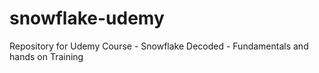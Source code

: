 # snowflake-udemy
Repository for Udemy Course - Snowflake Decoded - Fundamentals and hands on Training

